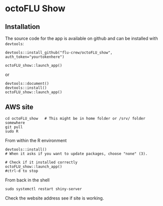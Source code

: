 # octoFLU Show

## Installation

The source code for the app is available on github and can be installed with `devtools`:

```
devtools::install_github("flu-crew/octoFLU_show", auth_token="yourtokenhere")

octoFLU_show::launch_app()
```

or 

```
devtools::document()
devtools::install()
octoFLU_show::launch_app()
```

## AWS site

```
cd octoFLU_show   # This might be in home folder or /srv/ folder somewhere
git pull
sudo R
```

From within the R environment
```
devtools::install()
# When it asks if you want to update packages, choose "none" (3).

# Check if it installed correctly
octoFLU_show::launch_app()
#ctrl-d to stop 
```

From back in the shell

```
sudo systemctl restart shiny-server
```

Check the website address see if site is working.
